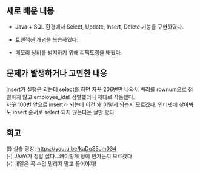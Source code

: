 ## 새로 배운 내용  
* Java + SQL 환경에서 Select, Update, Insert, Delete 기능을 구현하였다.

* 트랜잭션 개념을 복습하였다.

* 메모리 낭비를 방지하기 위해 리팩토링을 배웠다.

## 문제가 발생하거나 고민한 내용  
 Insert가 실행은 되는데 select를 하면 자꾸 206번만 나와서 쿼리를 rownum으로 정렬하지 않고 employee_id로 정렬했더니 제대로 작동했다.  
 자꾸 100번 앞으로 insert가 되는데 이건 왜 이렇게 되는지 모르겠다. 인터넷에 찾아봐도 insert 순서로 select 되지 않는다는 글만 봤다.

## 회고  
(!) 실습 영상: https://youtu.be/kaDoS5Jm034  
(-) JAVA가 정말 싫다...왜이렇게 정이 안가는지 모르겠다  
(-) 내일은 꼭 수업 밀리지 말고 들어야지!  
